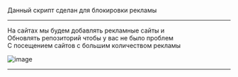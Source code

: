 Данный скрипт сделан для блокировки рекламы

-------------

На сайтах мы будем добавлять рекламные сайты и                                                                       
Обновлять репозиторий чтобы у вас не было проблем                                                                        
С посещением сайтов с большим количеством рекламы

![image](https://user-images.githubusercontent.com/79506370/195491942-673e76ed-b246-46a2-becf-35460e741064.png)

-------------

